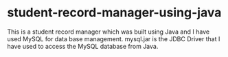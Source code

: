 # student-record-manager-using-java
This is a student record manager which was built using Java and I have used MySQL for data base management.
mysql.jar is the JDBC Driver that I have used to access the MySQL database from Java.
